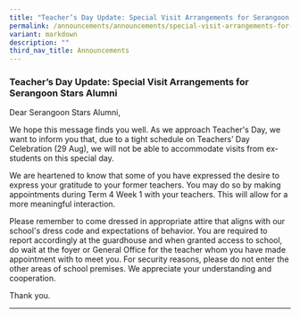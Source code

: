 ```yaml
---
title: "Teacher’s Day Update: Special Visit Arrangements for Serangoon Stars Alumni"
permalink: /announcements/announcements/special-visit-arrangements-for-serangoon-stars-alumni/
variant: markdown
description: ""
third_nav_title: Announcements
---
```

### Teacher’s Day Update: Special Visit Arrangements for Serangoon Stars Alumni

Dear Serangoon Stars Alumni,

We hope this message finds you well. As we approach Teacher's Day, we want to inform you that, due to a tight schedule on Teachers’ Day Celebration (29 Aug), we will not be able to accommodate visits from ex-students on this special day.

We are heartened to know that some of you have expressed the desire to express your gratitude to your former teachers. You may do so by making appointments during Term 4 Week 1 with your teachers. This will allow for a more meaningful interaction.

Please remember to come dressed in appropriate attire that aligns with our school's dress code and expectations of behavior. You are required to report accordingly at the guardhouse and when granted access to school, do wait at the foyer or General Office for the teacher whom you have made appointment with to meet you. For security reasons, please do not enter the other areas of school premises. We appreciate your understanding and cooperation.

Thank you.

<hr>